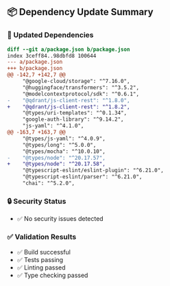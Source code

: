 ## 📦 Dependency Update Summary

### 🔄 Updated Dependencies

```diff
diff --git a/package.json b/package.json
index 3ceff84..98dbfd8 100644
--- a/package.json
+++ b/package.json
@@ -142,7 +142,7 @@
     "@google-cloud/storage": "^7.16.0",
     "@huggingface/transformers": "^3.5.2",
     "@modelcontextprotocol/sdk": "^0.6.1",
-    "@qdrant/js-client-rest": "^1.8.0",
+    "@qdrant/js-client-rest": "^1.8.2",
     "@types/uri-templates": "^0.1.34",
     "google-auth-library": "^9.14.2",
     "js-yaml": "^4.1.0",
@@ -163,7 +163,7 @@
     "@types/js-yaml": "^4.0.9",
     "@types/long": "^5.0.0",
     "@types/mocha": "^10.0.10",
-    "@types/node": "^20.17.57",
+    "@types/node": "^20.17.58",
     "@typescript-eslint/eslint-plugin": "^6.21.0",
     "@typescript-eslint/parser": "^6.21.0",
     "chai": "^5.2.0",
```

### 🔒 Security Status

- ✅ No security issues detected

### ✅ Validation Results

- ✅ Build successful
- ✅ Tests passing
- ✅ Linting passed
- ✅ Type checking passed
